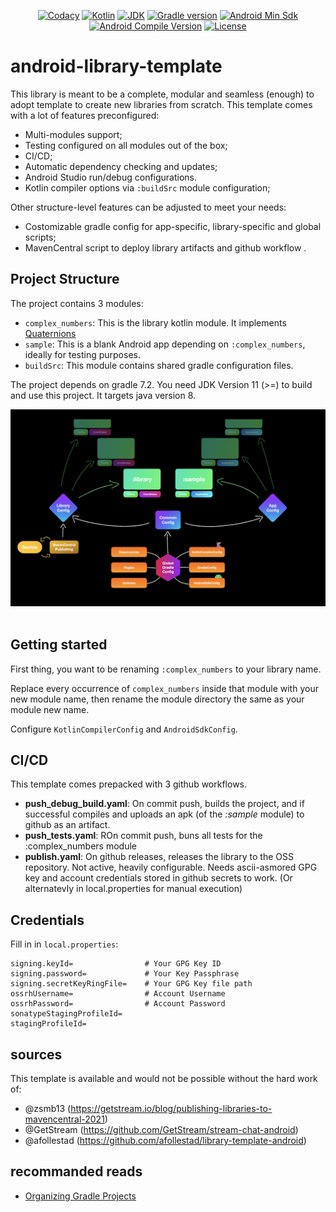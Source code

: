 <p align="center">
  <a href="https://app.codacy.com/manual/android-library-template/ksprefs/dashboard"><img src="https://app.codacy.com/project/badge/Grade/1ba2dd5e557849ab98ad6d564cfadc11" alt="Codacy"></a>
  <a href="https://kotlinlang.org/docs/releases.html"><img src="https://img.shields.io/badge/kotlin-1.5.31-orange.svg" alt="Kotlin"></a>
  <a href="https://developer.android.com/studio/intro/studio-config#jdk"><img src="https://img.shields.io/badge/JDK-11-orange.svg" alt="JDK"></a>
  <a href="https://gradle.org/releases/"><img src="https://img.shields.io/badge/gradle-7.2-102f39.svg" alt="Gradle version"></a>
  <a href="https://source.android.com/setup/start/build-numbers"><img src="https://img.shields.io/badge/min-15-00e676.svg" alt="Android Min Sdk"></a>
  <a href="https://source.android.com/setup/start/build-numbers"><img src="https://img.shields.io/badge/compile-30-00e676.svg" alt="Android Compile Version"></a>
  <a href="https://github.com/cioccarellia/android-library-template/blob/master/LICENSE.md"><img src="https://img.shields.io/badge/license-Apache%202.0-blue.svg" alt="License"></a>
</p>

# android-library-template
This library is meant to be a complete, modular and seamless (enough) to adopt template to create new libraries from scratch.
This template comes with a lot of features preconfigured:
- Multi-modules support;
- Testing configured on all modules out of the box;
- CI/CD;
- Automatic dependency checking and updates;
- Android Studio run/debug configurations.
- Kotlin compiler options via `:buildSrc` module configuration;


Other structure-level features can be adjusted to meet your needs:
- Costomizable gradle config for app-specific, library-specific and global scripts;
- MavenCentral script to deploy library artifacts and github workflow .


## Project Structure
The project contains 3 modules:
- `complex_numbers`: This is the library kotlin module. It implements [Quaternions](https://en.wikipedia.org/wiki/Quaternion)
- `sample`: This is a blank Android app depending on `:complex_numbers`, ideally for testing purposes.
- `buildSrc`: This module contains shared gradle configuration files.

The project depends on gradle 7.2. You need JDK Version 11 (>=) to build and use this project. It targets java version 8.

<img src="art/lib-diagram.png"><br><br>


## Getting started
First thing, you want to be renaming `:complex_numbers` to your library name.

Replace every occurrence of `complex_numbers` inside that module with your new module name, then rename the module directory the same as your module new name.

Configure `KotlinCompilerConfig` and `AndroidSdkConfig`.

## CI/CD
This template comes prepacked with 3 github workflows.
- **push_debug_build.yaml**: On commit push, builds the project, and if successful compiles and uploads an apk (of the _:sample_ module) to github as an artifact.
- **push_tests.yaml**: ROn commit push, buns all tests for the :complex_numbers module
- **publish.yaml**: On github releases, releases the library to the OSS repository. Not active, heavily configurable. Needs ascii-asmored GPG key and account credentials stored in github secrets to work. (Or alternatevly in local.properties for manual execution)


## Credentials
Fill in in `local.properties`:

```
signing.keyId=                # Your GPG Key ID
signing.password=             # Your Key Passphrase
signing.secretKeyRingFile=    # Your GPG Key file path
ossrhUsername=                # Account Username
ossrhPassword=                # Account Password
sonatypeStagingProfileId=
stagingProfileId=
```


## sources
This template is available and would not be possible without the hard work of:
- @zsmb13 (https://getstream.io/blog/publishing-libraries-to-mavencentral-2021)
- @GetStream (https://github.com/GetStream/stream-chat-android)
- @afollestad (https://github.com/afollestad/library-template-android)

## recommanded reads
- [Organizing Gradle Projects](https://docs.gradle.org/current/userguide/organizing_gradle_projects.html)
